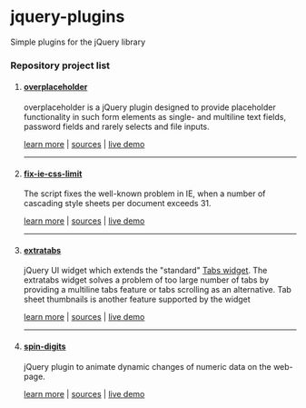 # jquery-plugins

Simple plugins for the jQuery library

### Repository project list

1. #### [overplaceholder](https://github.com/Amphiluke/jquery-plugins/tree/master/src/overplaceholder)

    overplaceholder is a jQuery plugin designed to provide placeholder functionality in such form elements as single- and multiline text fields, password fields and rarely selects and file inputs.

    [learn more](https://github.com/Amphiluke/jquery-plugins/tree/master/src/overplaceholder#overplaceholder) | [sources](https://github.com/Amphiluke/jquery-plugins/tree/master/src/overplaceholder) | [live demo](http://amphiluke.github.io/jquery-plugins/overplaceholder/)

    ---
2. #### [fix-ie-css-limit](https://github.com/Amphiluke/jquery-plugins/tree/master/src/fix-ie-css-limit)

    The script fixes the well-known problem in IE, when a number of cascading style sheets per document exceeds 31.

    [learn more](https://github.com/Amphiluke/jquery-plugins/tree/master/src/fix-ie-css-limit#fix-ie-css-limit) | [sources](https://github.com/Amphiluke/jquery-plugins/tree/master/src/fix-ie-css-limit) | [live demo](http://amphiluke.github.io/pure-js/fix-ie-css-limit/)

    ---
3. #### [extratabs](https://github.com/Amphiluke/jquery-plugins/tree/master/src/extratabs)

    jQuery UI widget which extends the "standard" [Tabs widget](http://jqueryui.com/tabs/). The extratabs widget solves a problem of too large number of tabs by providing a multiline tabs feature or tabs scrolling as an alternative. Tab sheet thumbnails is another feature supported by the widget

    [learn more](https://github.com/Amphiluke/jquery-plugins/tree/master/src/extratabs#extratabs) | [sources](https://github.com/Amphiluke/jquery-plugins/tree/master/src/extratabs) | [live demo](http://amphiluke.github.io/jquery-plugins/extratabs/)

    ---
4. #### [spin-digits](https://github.com/Amphiluke/jquery-plugins/tree/master/src/spin-digits)

    jQuery plugin to animate dynamic changes of numeric data on the web-page.

    [learn more](https://github.com/Amphiluke/jquery-plugins/tree/master/src/spin-digits#spin-digits) | [sources](https://github.com/Amphiluke/jquery-plugins/tree/master/src/spin-digits) | [live demo](http://amphiluke.github.io/jquery-plugins/spin-digits/)
